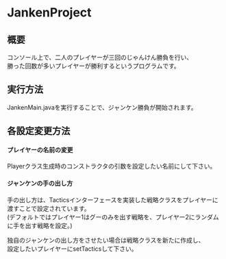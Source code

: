 # JankenProject

## 概要
コンソール上で、二人のプレイヤーが三回のじゃんけん勝負を行い、  
勝った回数が多いプレイヤーが勝利するというプログラムです。
  
## 実行方法
JankenMain.javaを実行することで、ジャンケン勝負が開始されます。
  
## 各設定変更方法
#### プレイヤーの名前の変更
Playerクラス生成時のコンストラクタの引数を設定したい名前にして下さい。  
  
  
#### ジャンケンの手の出し方
手の出し方は、Tacticsインターフェースを実装した戦略クラスをプレイヤーに渡すことで設定されています。  
(デフォルトではプレイヤー1はグーのみを出す戦略を、プレイヤー2にランダムに手を出す戦略を設定。)  
  
独自のジャンケンの出し方をさせたい場合は戦略クラスを新たに作成し、  
設定したいプレイヤーにsetTacticsして下さい。
